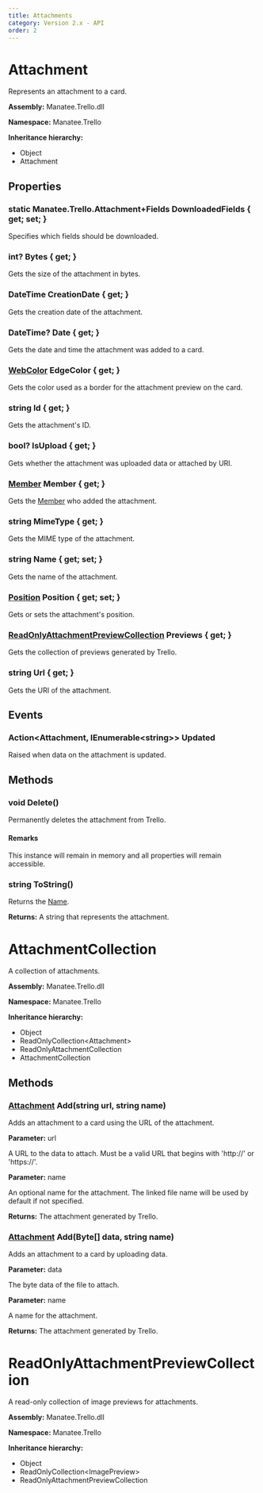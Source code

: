 ```yaml
---
title: Attachments
category: Version 2.x - API
order: 2
---
```


# Attachment

Represents an attachment to a card.

**Assembly:** Manatee.Trello.dll

**Namespace:** Manatee.Trello

**Inheritance hierarchy:**

- Object
- Attachment

## Properties

### static Manatee.Trello.Attachment+Fields DownloadedFields { get; set; }

Specifies which fields should be downloaded.

### int? Bytes { get; }

Gets the size of the attachment in bytes.

### DateTime CreationDate { get; }

Gets the creation date of the attachment.

### DateTime? Date { get; }

Gets the date and time the attachment was added to a card.

### [WebColor](/API-Boards#webcolor) EdgeColor { get; }

Gets the color used as a border for the attachment preview on the card.

### string Id { get; }

Gets the attachment&#39;s ID.

### bool? IsUpload { get; }

Gets whether the attachment was uploaded data or attached by URI.

### [Member](/API-Members#member) Member { get; }

Gets the [Member](/API-Attachments#member-member--get-) who added the attachment.

### string MimeType { get; }

Gets the MIME type of the attachment.

### string Name { get; set; }

Gets the name of the attachment.

### [Position](/API-Common-Types#position) Position { get; set; }

Gets or sets the attachment&#39;s position.

### [ReadOnlyAttachmentPreviewCollection](/API-Attachments#readonlyattachmentpreviewcollection) Previews { get; }

Gets the collection of previews generated by Trello.

### string Url { get; }

Gets the URI of the attachment.

## Events

### Action&lt;Attachment, IEnumerable&lt;string&gt;&gt; Updated

Raised when data on the attachment is updated.

## Methods

### void Delete()

Permanently deletes the attachment from Trello.

#### Remarks

This instance will remain in memory and all properties will remain accessible.

### string ToString()

Returns the [Name](/API-Attachments#string-name--get-set-).

**Returns:** A string that represents the attachment.

# AttachmentCollection

A collection of attachments.

**Assembly:** Manatee.Trello.dll

**Namespace:** Manatee.Trello

**Inheritance hierarchy:**

- Object
- ReadOnlyCollection&lt;Attachment&gt;
- ReadOnlyAttachmentCollection
- AttachmentCollection

## Methods

### [Attachment](/API-Attachments#attachment) Add(string url, string name)

Adds an attachment to a card using the URL of the attachment.

**Parameter:** url

A URL to the data to attach. Must be a valid URL that begins with &#39;http://&#39; or &#39;https://&#39;.

**Parameter:** name

An optional name for the attachment. The linked file name will be used by default if not specified.

**Returns:** The attachment generated by Trello.

### [Attachment](/API-Attachments#attachment) Add(Byte[] data, string name)

Adds an attachment to a card by uploading data.

**Parameter:** data

The byte data of the file to attach.

**Parameter:** name

A name for the attachment.

**Returns:** The attachment generated by Trello.

# ReadOnlyAttachmentPreviewCollection

A read-only collection of image previews for attachments.

**Assembly:** Manatee.Trello.dll

**Namespace:** Manatee.Trello

**Inheritance hierarchy:**

- Object
- ReadOnlyCollection&lt;ImagePreview&gt;
- ReadOnlyAttachmentPreviewCollection

